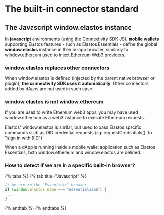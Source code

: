 # The built-in connector standard

## The Javascript window.elastos instance

In **javascript** environments (using the Connectivity SDK JS), **mobile wallets** supporting Elastos features - such as Elastos Essentials - define the global **window.elastos** instance in their in-app browser, similarly to window.ethereum used to inject Ethereum Web3 providers.

### window.elastos replaces other connectors

When window.elastos is defined (injected by the parent native browser or plugin), **the connectivity SDK uses it automatically**. Other connectors added by dApps are not used in such case.&#x20;

### window.elastos is not window.ethereum

If you are used to write Ethereum web3 apps, you may have used window.ethereum as a web3 instance to execute Ethereum requests.

Elastos' window.elastos is similar, but used to pass Elastos specific commands such as DID credential requests (eg: requestCredentials(), to "sign in with DID")

When a dApp is running inside a mobile wallet application such as Elastos Essentials, both window.ethereum and window.elastos are defined.

### How to detect if we are in a specific built-in browser?

{% tabs %}
{% tab title="Javascript" %}
```typescript
// We are in the "Essentials" browser
if (window.elastos.name === "essentialsiab") {
 ...
}
```
{% endtab %}
{% endtabs %}
